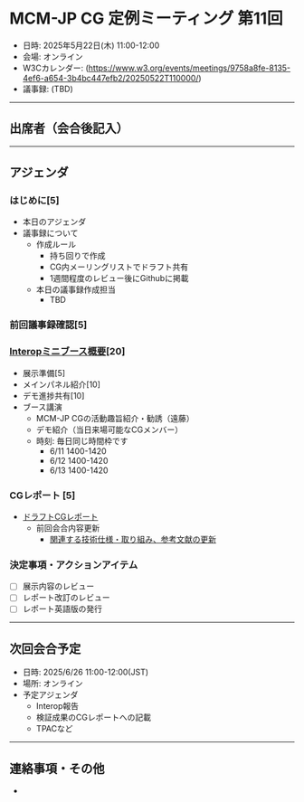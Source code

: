 # MCM-JP CG 定例ミーティング 第11回

- 日時: 2025年5月22日(木) 11:00-12:00
- 会場: オンライン
- W3Cカレンダー: (https://www.w3.org/events/meetings/9758a8fe-8135-4ef6-a654-3b4bc447efb2/20250522T110000/)
- 議事録: (TBD)

---
## 出席者（会合後記入）

---
## アジェンダ

### はじめに[5]
- 本日のアジェンダ
- 議事録について
  - 作成ルール
    - 持ち回りで作成
    - CG内メーリングリストでドラフト共有
    - 1週間程度のレビュー後にGithubに掲載
  - 本日の議事録作成担当
    - TBD

### 前回議事録確認[5]

### [Interopミニブース概要](../../events/interop-2025-06/README.md)[20]
- 展示準備[5]
- メインパネル紹介[10]
- デモ進捗共有[10]
- ブース講演
    - MCM-JP CGの活動趣旨紹介・勧誘（遠藤）
    - デモ紹介（当日来場可能なCGメンバー）
    - 時刻: 毎日同じ時間枠です
      - 6/11 1400-1420
      - 6/12 1400-1420
      - 6/13 1400-1420

### CGレポート [5]
- [ドラフトCGレポート](https://w3c-cg.github.io/mcm-jp/reports/cg-report.html)
  - 前回会合内容更新
    - [関連する技術仕様・取り組み、参考文献の更新](https://w3c-cg.github.io/mcm-jp/reports/cg-report#generatedID-65)

### 決定事項・アクションアイテム
- [ ] 展示内容のレビュー
- [ ] レポート改訂のレビュー
- [ ] レポート英語版の発行

---
## 次回会合予定
- 日時: 2025/6/26 11:00-12:00(JST)
- 場所: オンライン
- 予定アジェンダ
  - Interop報告
  - 検証成果のCGレポートへの記載
  - TPACなど

---
## 連絡事項・その他
-
